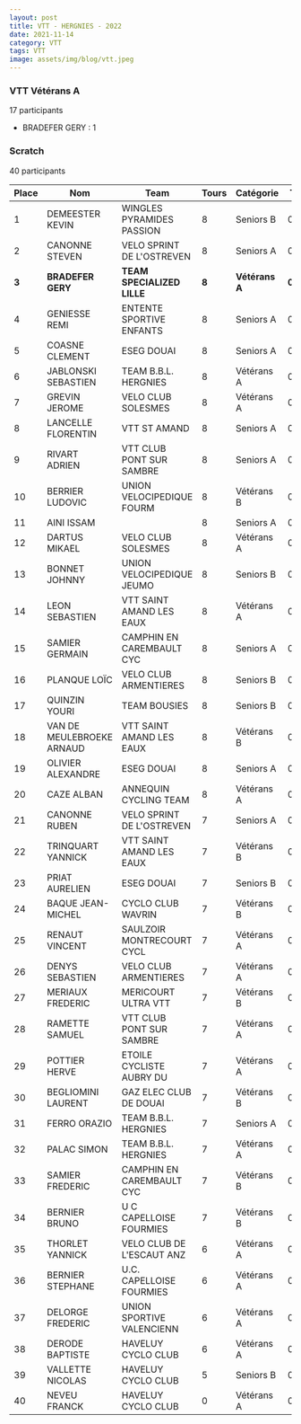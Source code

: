 ```yaml
---
layout: post
title: VTT - HERGNIES - 2022
date: 2021-11-14
category: VTT
tags: VTT
image: assets/img/blog/vtt.jpeg
---
```


### VTT Vétérans A
17 participants
- BRADEFER GERY : 1

### Scratch
40 participants

| Place | Nom | Team | Tours | Catégorie | Temps |
|---|---|---|---|---|---|
| 1 | DEMEESTER KEVIN | WINGLES PYRAMIDES PASSION | 8 | Seniors B | 0:48:41 | 
| 2 | CANONNE STEVEN | VELO SPRINT DE L'OSTREVEN | 8 | Seniors A | 0:48:45 | 
| **3** | **BRADEFER GERY** | **TEAM SPECIALIZED LILLE** | **8** | **Vétérans A** | **0:48:45** | 
| 4 | GENIESSE REMI | ENTENTE SPORTIVE ENFANTS  | 8 | Seniors A | 0:50:18 | 
| 5 | COASNE CLEMENT | ESEG DOUAI | 8 | Seniors A | 0:50:39 | 
| 6 | JABLONSKI SEBASTIEN | TEAM B.B.L. HERGNIES | 8 | Vétérans A | 0:50:54 | 
| 7 | GREVIN JEROME | VELO CLUB SOLESMES | 8 | Vétérans A | 0:51:1 | 
| 8 | LANCELLE FLORENTIN | VTT ST AMAND | 8 | Seniors A | 0:52:3 | 
| 9 | RIVART ADRIEN | VTT  CLUB PONT SUR SAMBRE | 8 | Seniors A | 0:52:39 | 
| 10 | BERRIER LUDOVIC | UNION VELOCIPEDIQUE FOURM | 8 | Vétérans B | 0:52:44 | 
| 11 | AINI ISSAM |  | 8 | Seniors A | 0:52:45 | 
| 12 | DARTUS MIKAEL | VELO CLUB SOLESMES | 8 | Vétérans A | 0:52:45 | 
| 13 | BONNET JOHNNY | UNION VELOCIPEDIQUE JEUMO | 8 | Seniors B | 0:53:34 | 
| 14 | LEON SEBASTIEN | VTT SAINT AMAND LES EAUX | 8 | Vétérans A | 0:53:34 | 
| 15 | SAMIER GERMAIN | CAMPHIN EN CAREMBAULT CYC | 8 | Seniors A | 0:53:44 | 
| 16 | PLANQUE LOÏC | VELO CLUB ARMENTIERES | 8 | Seniors B | 0:53:55 | 
| 17 | QUINZIN YOURI | TEAM BOUSIES | 8 | Seniors B | 0:54:39 | 
| 18 | VAN DE MEULEBROEKE ARNAUD | VTT SAINT AMAND LES EAUX | 8 | Vétérans B | 0:55:17 | 
| 19 | OLIVIER ALEXANDRE | ESEG DOUAI | 8 | Seniors A | 0:56:18 | 
| 20 | CAZE ALBAN | ANNEQUIN CYCLING TEAM | 8 | Vétérans A | 0:57:20 | 
| 21 | CANONNE RUBEN | VELO SPRINT DE L'OSTREVEN | 7 | Seniors A | 0:48:46 | 
| 22 | TRINQUART YANNICK | VTT SAINT AMAND LES EAUX | 7 | Vétérans B | 0:48:50 | 
| 23 | PRIAT AURELIEN | ESEG DOUAI | 7 | Seniors B | 0:48:56 | 
| 24 | BAQUE JEAN-MICHEL | CYCLO CLUB WAVRIN | 7 | Vétérans B | 0:49:9 | 
| 25 | RENAUT VINCENT | SAULZOIR MONTRECOURT CYCL | 7 | Vétérans A | 0:51:0 | 
| 26 | DENYS SEBASTIEN | VELO CLUB ARMENTIERES | 7 | Vétérans A | 0:51:6 | 
| 27 | MERIAUX FREDERIC | MERICOURT ULTRA VTT | 7 | Vétérans B | 0:51:8 | 
| 28 | RAMETTE SAMUEL | VTT  CLUB PONT SUR SAMBRE | 7 | Vétérans A | 0:51:18 | 
| 29 | POTTIER HERVE | ETOILE CYCLISTE AUBRY DU  | 7 | Vétérans A | 0:51:48 | 
| 30 | BEGLIOMINI LAURENT | GAZ ELEC CLUB DE DOUAI | 7 | Vétérans B | 0:54:27 | 
| 31 | FERRO ORAZIO | TEAM B.B.L. HERGNIES | 7 | Seniors A | 0:54:46 | 
| 32 | PALAC SIMON | TEAM B.B.L. HERGNIES | 7 | Vétérans A | 0:54:53 | 
| 33 | SAMIER FREDERIC | CAMPHIN EN CAREMBAULT CYC | 7 | Vétérans B | 0:56:0 | 
| 34 | BERNIER BRUNO | U C CAPELLOISE FOURMIES | 7 | Vétérans B | 0:56:33 | 
| 35 | THORLET YANNICK | VELO CLUB DE L'ESCAUT ANZ | 6 | Vétérans A | 0:48:46 | 
| 36 | BERNIER STEPHANE | U.C. CAPELLOISE FOURMIES | 6 | Vétérans A | 0:52:9 | 
| 37 | DELORGE FREDERIC | UNION SPORTIVE VALENCIENN | 6 | Vétérans A | 0:52:19 | 
| 38 | DERODE BAPTISTE | HAVELUY CYCLO CLUB | 6 | Vétérans A | 0:56:6 | 
| 39 | VALLETTE NICOLAS | HAVELUY CYCLO CLUB | 5 | Seniors B | 0:51:42 | 
| 40 | NEVEU FRANCK | HAVELUY CYCLO CLUB | 0 | Vétérans A | 0:38:53 | 
